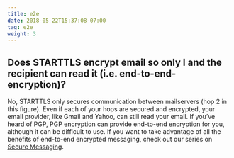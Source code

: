 ```yaml
---
title: e2e
date: 2018-05-22T15:37:08-07:00
tag: e2e
weight: 3
---
```

## Does STARTTLS encrypt email so only I and the recipient can read it (i.e. end-to-end-encryption)?

No, STARTTLS only secures communication between mailservers (hop 2 in this figure). Even if each of your hops are secured and encrypted, your email provider, like Gmail and Yahoo, can still read your email. If you’ve heard of PGP, PGP encryption can provide end-to-end encryption for you, although it can be difficult to use. If you want to take advantage of all the benefits of end-to-end encrypted messaging, check out our series on <a href="https://www.eff.org/deeplinks/2018/03/secure-messaging-more-secure-mess" target="_blank">Secure Messaging</a>.

